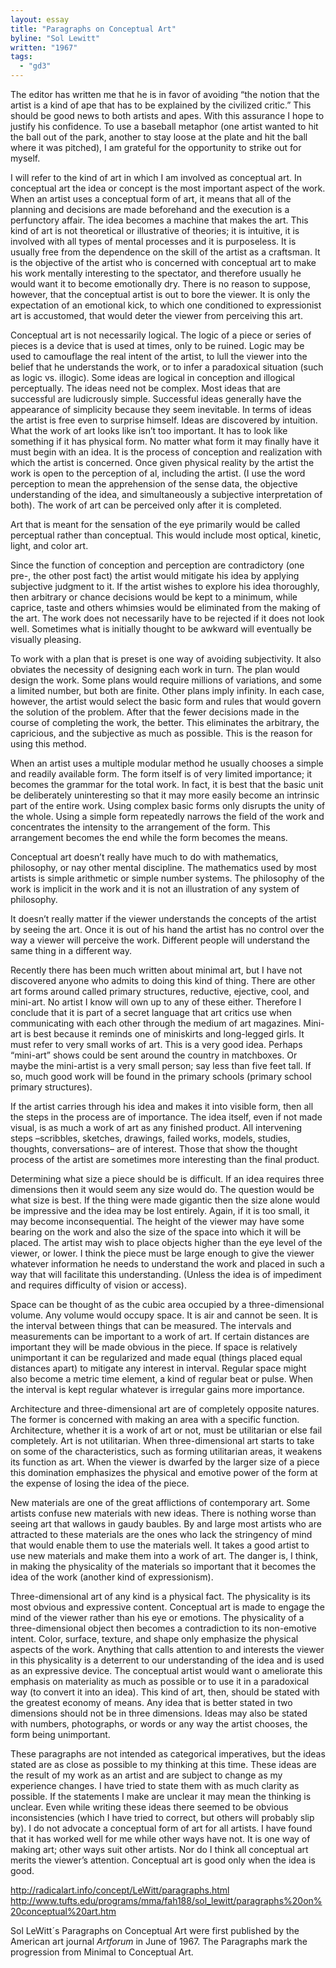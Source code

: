 ```yaml
---
layout: essay
title: "Paragraphs on Conceptual Art"
byline: "Sol Lewitt"
written: "1967"
tags: 
  - "gd3"
---
```


The editor has written me that he is in favor of avoiding “the notion that the artist is a kind of ape that has to be explained by the civilized critic.” This should be good news to both artists and apes. With this assurance I hope to justify his confidence. To use a baseball metaphor (one artist wanted to hit the ball out of the park, another to stay loose at the plate and hit the ball where it was pitched), I am grateful for the opportunity to strike out for myself.
 
I will refer to the kind of art in which I am involved as conceptual art. In conceptual art the idea or concept is the most important aspect of the work. When an artist uses a conceptual form of art, it means that all of the planning and decisions are made beforehand and the execution is a perfunctory affair. The idea becomes a machine that makes the art. This kind of art is not theoretical or illustrative of theories; it is intuitive, it is involved with all types of mental processes and it is purposeless. It is usually free from the dependence on the skill of the artist as a craftsman. It is the objective of the artist who is concerned with conceptual art to make his work mentally interesting to the spectator, and therefore usually he would want it to become emotionally dry. There is no reason to suppose, however, that the conceptual artist is out to bore the viewer. It is only the expectation of an emotional kick, to which one conditioned to expressionist art is accustomed, that would deter the viewer from perceiving this art.
 
Conceptual art is not necessarily logical. The logic of a piece or series of pieces is a device that is used at times, only to be ruined. Logic may be used to camouflage the real intent of the artist, to lull the viewer into the belief that he understands the work, or to infer a paradoxical situation (such as logic vs. illogic). Some ideas are logical in conception and illogical perceptually. The ideas need not be complex. Most ideas that are successful are ludicrously simple. Successful ideas generally have the appearance of simplicity because they seem inevitable. In terms of ideas the artist is free even to surprise himself. Ideas are discovered by intuition. What the work of art looks like isn’t too important. It has to look like something if it has physical form. No matter what form it may finally have it must begin with an idea. It is the process of conception and realization with which the artist is concerned. Once given physical reality by the artist the work is open to the perception of al, including the artist. (I use the word perception to mean the apprehension of the sense data, the objective understanding of the idea, and simultaneously a subjective interpretation of both). The work of art can be perceived only after it is completed.

Art that is meant for the sensation of the eye primarily would be called perceptual rather than conceptual. This would include most optical, kinetic, light, and color art.

Since the function of conception and perception are contradictory (one pre-, the other post fact) the artist would mitigate his idea by applying subjective judgment to it. If the artist wishes to explore his idea thoroughly, then arbitrary or chance decisions would be kept to a minimum, while caprice, taste and others whimsies would be eliminated from the making of the art. The work does not necessarily have to be rejected if it does not look well. Sometimes what is initially thought to be awkward will eventually be visually pleasing.

To work with a plan that is preset is one way of avoiding subjectivity. It also obviates the necessity of designing each work in turn. The plan would design the work. Some plans would require millions of variations, and some a limited number, but both are finite. Other plans imply infinity. In each case, however, the artist would select the basic form and rules that would govern the solution of the problem. After that the fewer decisions made in the course of completing the work, the better. This eliminates the arbitrary, the capricious, and the subjective as much as possible. This is the reason for using this method.

When an artist uses a multiple modular method he usually chooses a simple and readily available form. The form itself is of very limited importance; it becomes the grammar for the total work. In fact, it is best that the basic unit be deliberately uninteresting so that it may more easily become an intrinsic part of the entire work. Using complex basic forms only disrupts the unity of the whole. Using a simple form repeatedly narrows the field of the work and concentrates the intensity to the arrangement of the form. This arrangement becomes the end while the form becomes the means.

Conceptual art doesn’t really have much to do with mathematics, philosophy, or nay other mental discipline. The mathematics used by most artists is simple arithmetic or simple number systems. The philosophy of the work is implicit in the work and it is not an illustration of any system of philosophy.

It doesn’t really matter if the viewer understands the concepts of the artist by seeing the art. Once it is out of his hand the artist has no control over the way a viewer will perceive the work. Different people will understand the same thing in a different way.

Recently there has been much written about minimal art, but I have not discovered anyone who admits to doing this kind of thing. There are other art forms around called primary structures, reductive, ejective, cool, and mini-art. No artist I know will own up to any of these either. Therefore I conclude that it is part of a secret language that art critics use when communicating with each other through the medium of art magazines. Mini-art is best because it reminds one of miniskirts and long-legged girls. It must refer to very small works of art. This is a very good idea. Perhaps “mini-art” shows could be sent around the country in matchboxes. Or maybe the mini-artist is a very small person; say less than five feet tall. If so, much good work will be found in the primary schools (primary school primary structures).

If the artist carries through his idea and makes it into visible form, then all the steps in the process are of importance. The idea itself, even if not made visual, is as much a work of art as any finished product. All intervening steps –scribbles, sketches, drawings, failed works, models, studies, thoughts, conversations– are of interest. Those that show the thought process of the artist are sometimes more interesting than the final product.

Determining what size a piece should be is difficult. If an idea requires three dimensions then it would seem any size would do. The question would be what size is best. If the thing were made gigantic then the size alone would be impressive and the idea may be lost entirely. Again, if it is too small, it may become inconsequential. The height of the viewer may have some bearing on the work and also the size of the space into which it will be placed. The artist may wish to place objects higher than the eye level of the viewer, or lower. I think the piece must be large enough to give the viewer whatever information he needs to understand the work and placed in such a way that will facilitate this understanding. (Unless the idea is of impediment and requires difficulty of vision or access).

Space can be thought of as the cubic area occupied by a three-dimensional volume. Any volume would occupy space. It is air and cannot be seen. It is the interval between things that can be measured. The intervals and measurements can be important to a work of art. If certain distances are important they will be made obvious in the piece. If space is relatively unimportant it can be regularized and made equal (things placed equal distances apart) to mitigate any interest in interval. Regular space might also become a metric time element, a kind of regular beat or pulse. When the interval is kept regular whatever is irregular gains more importance.

Architecture and three-dimensional art are of completely opposite natures. The former is concerned with making an area with a specific function. Architecture, whether it is a work of art or not, must be utilitarian or else fail completely. Art is not utilitarian. When three-dimensional art starts to take on some of the characteristics, such as forming utilitarian areas, it weakens its function as art. When the viewer is dwarfed by the larger size of a piece this domination emphasizes the physical and emotive power of the form at the expense of losing the idea of the piece.

New materials are one of the great afflictions of contemporary art. Some artists confuse new materials with new ideas. There is nothing worse than seeing art that wallows in gaudy baubles. By and large most artists who are attracted to these materials are the ones who lack the stringency of mind that would enable them to use the materials well. It takes a good artist to use new materials and make them into a work of art. The danger is, I think, in making the physicality of the materials so important that it becomes the idea of the work (another kind of expressionism).

Three-dimensional art of any kind is a physical fact. The physicality is its most obvious and expressive content. Conceptual art is made to engage the mind of the viewer rather than his eye or emotions. The physicality of a three-dimensional object then becomes a contradiction to its non-emotive intent. Color, surface, texture, and shape only emphasize the physical aspects of the work. Anything that calls attention to and interests the viewer in this physicality is a deterrent to our understanding of the idea and is used as an expressive device. The conceptual artist would want o ameliorate this emphasis on materiality as much as possible or to use it in a paradoxical way (to convert it into an idea). This kind of art, then, should be stated with the greatest economy of means. Any idea that is better stated in two dimensions should not be in three dimensions. Ideas may also be stated with numbers, photographs, or words or any way the artist chooses, the form being unimportant.

These paragraphs are not intended as categorical imperatives, but the ideas stated are as close as possible to my thinking at this time. These ideas are the result of my work as an artist and are subject to change as my experience changes. I have tried to state them with as much clarity as possible. If the statements I make are unclear it may mean the thinking is unclear. Even while writing these ideas there seemed to be obvious inconsistencies (which I have tried to correct, but others will probably slip by). I do not advocate a conceptual form of art for all artists. I have found that it has worked well for me while other ways have not. It is one way of making art; other ways suit other artists. Nor do I think all conceptual art merits the viewer’s attention. Conceptual art is good only when the idea is good.

http://radicalart.info/concept/LeWitt/paragraphs.html
http://www.tufts.edu/programs/mma/fah188/sol_lewitt/paragraphs%20on%20conceptual%20art.htm

Sol LeWitt´s Paragraphs on Conceptual Art were first published by the American art journal _Artforum_ in June of 1967. The Paragraphs mark the progression from Minimal to Conceptual Art.


